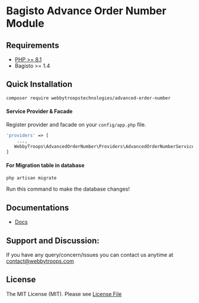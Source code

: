 # Bagisto Advance Order Number Module

## Requirements
- [PHP >= 8.1](http://php.net/)
- Bagisto >= 1.4  
## Quick Installation

```bash
composer require webbytroopstechnologies/advanced-order-number
```
#### Service Provider & Facade 

Register provider and facade on your `config/app.php` file.
```php
'providers' => [
    ...,
   WebbyTroops\AdvancedOrderNumber\Providers\AdvancedOrderNumberServiceProvider::class
]

```
#### For Migration table in database

```bash
php artisan migrate
```

Run this command to make the database changes!
## Documentations
- [Docs](https://store.webbytroops.com/downloadable/download/sample/sample_id/27/)

## Support and Discussion:
If you have any query/concern/issues you can contact us anytime at
contact@webbytroops.com
## License

The MIT License (MIT). Please see [License File](https://github.com/webbytroopstechnologies/advanced-order-number/blob/main/LICENSE.md)
